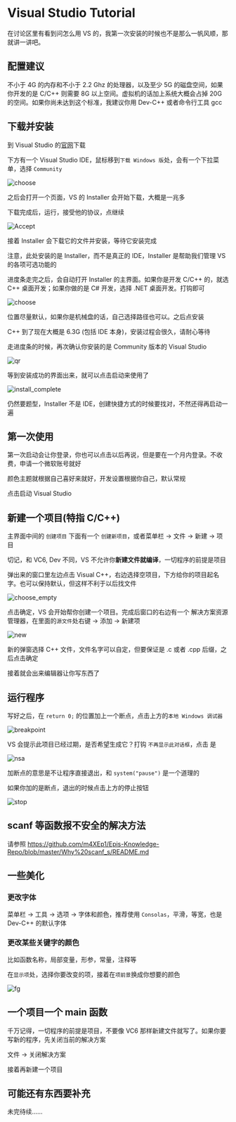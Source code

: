 # Visual Studio Tutorial

在讨论区里有看到问怎么用 VS 的，我第一次安装的时候也不是那么一帆风顺，那就讲一讲吧。

## 配置建议

不小于 4G 的内存和不小于 2.2 Ghz 的处理器，以及至少 5G 的磁盘空间，如果你开发的是 C/C++ 则需要 8G 以上空间。虚拟机的话加上系统大概会占掉 20G 的空间。如果你尚未达到这个标准，我建议你用 Dev-C++ 或者命令行工具 gcc

## 下载并安装

到 Visual Studio 的[官网](https://www.visualstudio.com/zh-hans/)下载

下方有一个 Visual Studio IDE，鼠标移到`下载 Windows 版`处，会有一个下拉菜单，选择 `Community`

![choose](Community.png)

之后会打开一个页面，VS 的 Installer 会开始下载，大概是一兆多

下载完成后，运行，接受他的协议，点继续

![Accept](Accept.png)

接着 Installer 会下载它的文件并安装，等待它安装完成

注意，此处安装的是 Installer，而不是真正的 IDE，Installer 是帮助我们管理 VS 的各项可选功能的

进度条走完之后，会自动打开 Installer 的主界面。如果你是开发 C/C++ 的，就选 C++ 桌面开发；如果你做的是 C# 开发，选择 .NET 桌面开发。打钩即可

![choose](choose.png)

位置尽量默认，如果你是机械盘的话，自己选择路径也可以。之后点安装

C++ 到了现在大概是 6.3G (包括 IDE 本身)，安装过程会很久，请耐心等待

走进度条的时候，再次确认你安装的是 Community 版本的 Visual Studio

![qr](qr.png)

等到安装成功的界面出来，就可以点击启动来使用了

![install_complete](install_complete.png)

仍然要题型，Installer 不是 IDE，创建快捷方式的时候要找对，不然还得再启动一遍

## 第一次使用

第一次启动会让你登录，你也可以点击以后再说，但是要在一个月内登录。不收费，申请一个微软账号就好

颜色主题就根据自己喜好来就好，开发设置根据你自己，默认常规

点击启动 Visual Studio

## 新建一个项目(特指 C/C++)

主界面中间的 `创建项目` 下面有一个 `创建新项目`，或者菜单栏 -> 文件 -> 新建 -> 项目

切记，和 VC6, Dev 不同，VS 不允许你**新建文件就编译**，一切程序的前提是项目

弹出来的窗口里左边点击 Visual C++，右边选择空项目，下方给你的项目起名字。也可以保持默认，但这样不利于以后找文件

![choose_empty](choose_empty.png)

点击确定，VS 会开始帮你创建一个项目。完成后窗口的右边有一个 解决方案资源管理器，在里面的`源文件`处右键 -> 添加 -> 新建项

![new](new.png)

新的弹窗选择 C++ 文件，文件名字可以自定，但要保证是 .c 或者 .cpp 后缀，之后点击确定

接着就会出来编辑器让你写东西了

## 运行程序

写好之后，在 `return 0;` 的位置加上一个断点，点击上方的`本地 Windows 调试器`

![breakpoint](breakpoint.png)

VS 会提示此项目已经过期，是否希望生成它？打钩 `不再显示此对话框`，点击 是

![nsa](notshowanymore.png)

加断点的意思是不让程序直接退出，和 `system("pause")` 是一个道理的

如果你加的是断点，退出的时候点击上方的停止按钮

![stop](stop.png)

## scanf 等函数报不安全的解决方法

请参照 https://github.com/m4XEp1/Epis-Knowledge-Repo/blob/master/Why%20scanf_s/README.md

## 一些美化

### 更改字体

菜单栏 -> 工具 -> 选项 -> 字体和颜色，推荐使用 `Consolas`，平滑，等宽，也是 Dev-C++ 的默认字体

### 更改某些关键字的颜色

比如函数名称，局部变量，形参，常量，注释等

在`显示项`处，选择你要改变的项，接着在`项前景`换成你想要的颜色

![fg](fg.png)

## 一个项目一个 main 函数

千万记得，一切程序的前提是项目，不要像 VC6 那样新建文件就写了。如果你要写新的程序，先关闭当前的解决方案

文件 -> 关闭解决方案

接着再新建一个项目

## 可能还有东西要补充

未完待续……